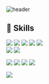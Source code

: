 
![header](https://capsule-render.vercel.app/api?type=venom&height=200&text=Hello%20World👋&fontSize=70&color=auto&stroke=auto)

## 🧱 Skills

<img src="https://img.shields.io/badge/HTML5-E34F26?style=for-the-badge&logo=html5&logoColor=white">  <!-- html5 -->
<img src="https://img.shields.io/badge/CSS3-1572B6?style=for-the-badge&logo=css3&logoColor=white">  <!-- css3 -->
<img src="https://img.shields.io/badge/JavaScript-F7DF1E?style=for-the-badge&logo=JavaScript&logoColor=white">  <!-- JavaScript -->
<img src="https://img.shields.io/badge/jQuery-0769AD?style=for-the-badge&logo=jquery&logoColor=white">  <!-- jquery -->
<img src="https://img.shields.io/badge/Bootstrap-563D7C?style=for-the-badge&logo=bootstrap&logoColor=white">  <!-- bootstrap -->
<br />
<img src="https://img.shields.io/badge/React-20232A?style=for-the-badge&logo=react&logoColor=61DAFB">  <!-- react -->
<img src="https://img.shields.io/badge/Vue.js-35495E?style=for-the-badge&logo=vue.js&logoColor=4FC08D">  <!-- vue.js -->

<img src="https://img.shields.io/badge/MySQL-00000F?style=for-the-badge&logo=mysql&logoColor=white">  <!-- mysql -->
<img src="https://img.shields.io/badge/PHP-777BB4?style=for-the-badge&logo=php&logoColor=white">  <!-- php -->
<img src="https://img.shields.io/badge/MariaDB-003545?style=for-the-badge&logo=mariadb&logoColor=white">  <!-- mariadb -->
<img src="https://img.shields.io/badge/Firebase-039BE5?style=for-the-badge&logo=Firebase&logoColor=white">  <!-- Firebase -->

<img src="https://img.shields.io/badge/Figma-F24E1E?style=for-the-badge&logo=figma&logoColor=white">  <!-- figma -->
<img src="">  <!-- vue.js -->

<!-- -->

<!--  ## 🧱 Tech Stack

  <img src="https://img.shields.io/badge/CSS3-1572B6?style=flat-square&logo=CSS3&logoColor=white">
  <img src="https://img.shields.io/badge/HTML5-E34F26?style=flat-square&logo=HTML5&logoColor=white">
  <img src="https://img.shields.io/badge/jQuery-0769AD?style=flat-square&logo=jQuery&logoColor=white">
  <img src="https://img.shields.io/badge/Javascript-F7DF1E?style=flat-square&logo=Javascript&logoColor=white">
  <br/><img src="https://img.shields.io/badge/Bootstrap-7952B3?style=flat-square&logo=Bootstrap&logoColor=white">
  <img src="https://img.shields.io/badge/MySQL-4479A1?style=flat-square&logo=MySQL&logoColor=white">
  <img src="https://img.shields.io/badge/React-61DAFB?style=flat-square&logo=React&logoColor=white">
  <img src="https://img.shields.io/badge/Firebase-FFCA28?style=flat-quare&logo=Firebase&logoColor=white">
  <img src="https://img.shields.io/badge/Figma-F24E1E?style=flat-square&logo=Figma&logoColor=white">
  <img src="https://img.shields.io/badge/Git-F05032?style=flat-square&logo=Git&logoColor=white">
  <img src="https://img.shields.io/badge/Github-181717?style=flat-square&logo=Github&logoColor=white">
  <br/>
  <br/>
-->














<!--
**ru0dn7/ru0dn7** is a ✨ _special_ ✨ repository because its `README.md` (this file) appears on your GitHub profile.

Here are some ideas to get you started:

- 🔭 I’m currently working on ...
- 🌱 I’m currently learning ...
- 👯 I’m looking to collaborate on ...
- 🤔 I’m looking for help with ...
- 💬 Ask me about ...
- 📫 How to reach me: ...
- 😄 Pronouns: ...
- ⚡ Fun fact: ...

방문자 수 뱃지
[![hits](https://myhits.vercel.app/api/hit/https%3A%2F%2Fgithub.com%2Fru0dn7?color=blue&label=hits&size=medium)](https://myhits.vercel.app)

-->
